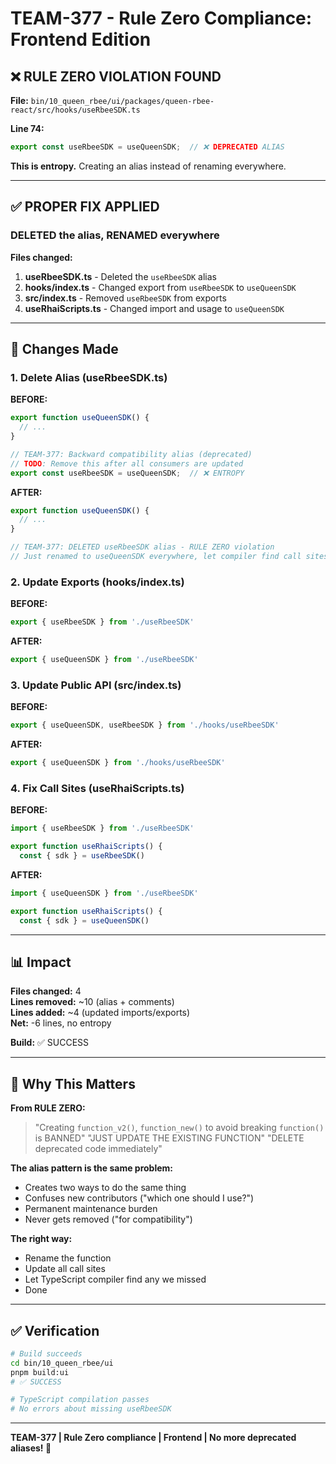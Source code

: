 # TEAM-377 - Rule Zero Compliance: Frontend Edition

## ❌ RULE ZERO VIOLATION FOUND

**File:** `bin/10_queen_rbee/ui/packages/queen-rbee-react/src/hooks/useRbeeSDK.ts`

**Line 74:**
```typescript
export const useRbeeSDK = useQueenSDK;  // ❌ DEPRECATED ALIAS
```

**This is entropy.** Creating an alias instead of renaming everywhere.

---

## ✅ PROPER FIX APPLIED

### DELETED the alias, RENAMED everywhere

**Files changed:**

1. **useRbeeSDK.ts** - Deleted the `useRbeeSDK` alias
2. **hooks/index.ts** - Changed export from `useRbeeSDK` to `useQueenSDK`
3. **src/index.ts** - Removed `useRbeeSDK` from exports
4. **useRhaiScripts.ts** - Changed import and usage to `useQueenSDK`

---

## 🔧 Changes Made

### 1. Delete Alias (useRbeeSDK.ts)

**BEFORE:**
```typescript
export function useQueenSDK() {
  // ...
}

// TEAM-377: Backward compatibility alias (deprecated)
// TODO: Remove this after all consumers are updated
export const useRbeeSDK = useQueenSDK;  // ❌ ENTROPY
```

**AFTER:**
```typescript
export function useQueenSDK() {
  // ...
}

// TEAM-377: DELETED useRbeeSDK alias - RULE ZERO violation
// Just renamed to useQueenSDK everywhere, let compiler find call sites
```

### 2. Update Exports (hooks/index.ts)

**BEFORE:**
```typescript
export { useRbeeSDK } from './useRbeeSDK'
```

**AFTER:**
```typescript
export { useQueenSDK } from './useRbeeSDK'
```

### 3. Update Public API (src/index.ts)

**BEFORE:**
```typescript
export { useQueenSDK, useRbeeSDK } from './hooks/useRbeeSDK'
```

**AFTER:**
```typescript
export { useQueenSDK } from './hooks/useRbeeSDK'
```

### 4. Fix Call Sites (useRhaiScripts.ts)

**BEFORE:**
```typescript
import { useRbeeSDK } from './useRbeeSDK'

export function useRhaiScripts() {
  const { sdk } = useRbeeSDK()
```

**AFTER:**
```typescript
import { useQueenSDK } from './useRbeeSDK'

export function useRhaiScripts() {
  const { sdk } = useQueenSDK()
```

---

## 📊 Impact

**Files changed:** 4  
**Lines removed:** ~10 (alias + comments)  
**Lines added:** ~4 (updated imports/exports)  
**Net:** -6 lines, no entropy

**Build:** ✅ SUCCESS

---

## 🎯 Why This Matters

**From RULE ZERO:**
> "Creating `function_v2()`, `function_new()` to avoid breaking `function()` is BANNED"
> "JUST UPDATE THE EXISTING FUNCTION"
> "DELETE deprecated code immediately"

**The alias pattern is the same problem:**
- Creates two ways to do the same thing
- Confuses new contributors ("which one should I use?")
- Permanent maintenance burden
- Never gets removed ("for compatibility")

**The right way:**
- Rename the function
- Update all call sites
- Let TypeScript compiler find any we missed
- Done

---

## ✅ Verification

```bash
# Build succeeds
cd bin/10_queen_rbee/ui
pnpm build:ui
# ✅ SUCCESS

# TypeScript compilation passes
# No errors about missing useRbeeSDK
```

---

**TEAM-377 | Rule Zero compliance | Frontend | No more deprecated aliases! 🎉**
